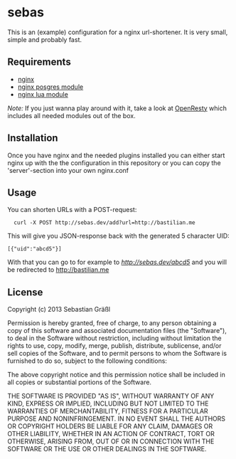 # sebas

This is an (example) configuration for a nginx url-shortener.
It is very small, simple and probably fast.

## Requirements

* [nginx](http://nginx.org)
* [nginx posgres module](https://github.com/FRiCKLE/ngx_postgres/)
* [nginx lua module](https://github.com/chaoslawful/lua-nginx-module)

_Note:_ If you just wanna play around with it, take a look at [OpenResty](http://openresty.org) which includes all needed modules out of the box.

## Installation

Once you have nginx and the needed plugins installed you can either start nginx up with the the configuration in this repository or you can copy the 'server'-section into your own nginx.conf

## Usage

You can shorten URLs with a POST-request:
```
  curl -X POST http://sebas.dev/add?url=http://bastilian.me
```

This will give you JSON-response back with the generated 5 character UID:
```
[{"uid":"abcd5"}]
```

With that you can go to for example to *http://sebas.dev/abcd5* and you will be redirected to http://bastilian.me


## License 

Copyright (c) 2013 Sebastian Gräßl

Permission is hereby granted, free of charge, to any person obtaining a copy
of this software and associated documentation files (the "Software"), to deal
in the Software without restriction, including without limitation the rights
to use, copy, modify, merge, publish, distribute, sublicense, and/or sell
copies of the Software, and to permit persons to whom the Software is
furnished to do so, subject to the following conditions:

The above copyright notice and this permission notice shall be included in
all copies or substantial portions of the Software.

THE SOFTWARE IS PROVIDED "AS IS", WITHOUT WARRANTY OF ANY KIND, EXPRESS OR
IMPLIED, INCLUDING BUT NOT LIMITED TO THE WARRANTIES OF MERCHANTABILITY,
FITNESS FOR A PARTICULAR PURPOSE AND NONINFRINGEMENT. IN NO EVENT SHALL THE
AUTHORS OR COPYRIGHT HOLDERS BE LIABLE FOR ANY CLAIM, DAMAGES OR OTHER
LIABILITY, WHETHER IN AN ACTION OF CONTRACT, TORT OR OTHERWISE, ARISING FROM,
OUT OF OR IN CONNECTION WITH THE SOFTWARE OR THE USE OR OTHER DEALINGS IN
THE SOFTWARE.